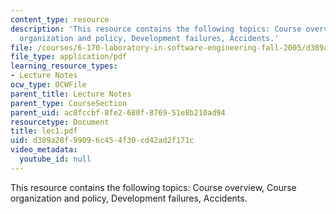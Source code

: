 ```yaml
---
content_type: resource
description: 'This resource contains the following topics: Course overview, Course
  organization and policy, Development failures, Accidents.'
file: /courses/6-170-laboratory-in-software-engineering-fall-2005/d389a28f99096c454f30cd42ad2f171c_lec1.pdf
file_type: application/pdf
learning_resource_types:
- Lecture Notes
ocw_type: OCWFile
parent_title: Lecture Notes
parent_type: CourseSection
parent_uid: ac8fccbf-8fe2-680f-8769-51e8b210ad94
resourcetype: Document
title: lec1.pdf
uid: d389a28f-9909-6c45-4f30-cd42ad2f171c
video_metadata:
  youtube_id: null
---
```

This resource contains the following topics: Course overview, Course organization and policy, Development failures, Accidents.

